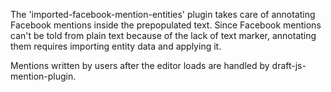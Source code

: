 The 'imported-facebook-mention-entities' plugin takes care of annotating Facebook
mentions inside the prepopulated text. Since Facebook mentions can't be told from
plain text because of the lack of text marker, annotating them requires importing
entity data and applying it.

Mentions written by users after the editor loads are handled by draft-js-mention-plugin.
